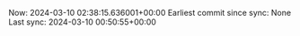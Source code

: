 Now: 2024-03-10 02:38:15.636001+00:00 Earliest commit since sync: None Last sync: 2024-03-10 00:50:55+00:00
